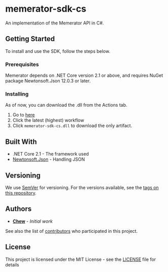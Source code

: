 # memerator-sdk-cs

An implementation of the Memerator API in C#.

## Getting Started

To install and use the SDK, follow the steps below.

### Prerequisites

Memerator depends on .NET Core version 2.1 or above, and requires NuGet package Newtonsoft.Json 12.0.3 or later. 

### Installing

As of now, you can download the .dll from the Actions tab.

1) Go to [here](https://github.com/Memerator/memerator-sdk-cs/actions?query=branch%3Amaster+is%3Acompleted+event%3Apush)
2) Click the latest (highest) workflow
3) Click `memerator-sdk-cs.dll` to download the only artifact.

## Built With

* .NET Core 2.1 - The framework used
* [Newtonsoft.Json](https://www.nuget.org/packages/Newtonsoft.Json) - Handling JSON

## Versioning

We use [SemVer](http://semver.org/) for versioning. For the versions available, see the [tags on this repository](https://github.com/Memerator/memerator-sdk-cs/tags). 

## Authors

* **[Chew](https://github.com/Chew)** - *Initial work*

See also the list of [contributors](https://github.com/Memerator/memerator-sdk-cs/contributors) who participated in this project.

## License

This project is licensed under the MIT License - see the [LICENSE](LICENSE) file for details
